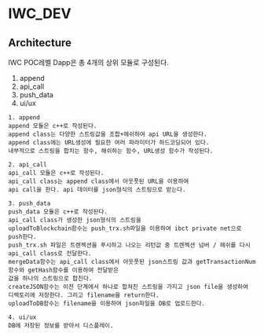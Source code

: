 # IWC_DEV


## Architecture
IWC POC레벨 Dapp은 총 4개의 상위 모듈로 구성된다.

1. append
2. api_call
3. push_data
4. ui/ux

```
1. append
append 모듈은 c++로 작성된다.
append class는 다양한 스트링값을 조합+헤쉬하여 api URL을 생성한다.
append class에는 URL생성에 필요한 여러 파라미터가 하드코딩되어 있다.
내부적으로 스트링을 합치는 함수, 해쉬하는 함수, URL생성 함수가 작성된다.
```

```
2. api_call
api_call 모듈은 c++로 작성된다.
api_call class는 append class에서 아웃풋된 URL을 이용하여
api call을 한다. api 데이터를 json형식의 스트링으로 받는다.
```

```
3. push_data
push_data 모듈은 c++로 작성된다.
api_call class가 생성한 json형식의 스트링을 
uploadToBlockchain함수는 push_trx.sh파일을 이용하여 ibct private net으로 push한다.
push_trx.sh 파일은 트렌젝션을 푸시하고 나오는 리턴값 중 트렌젝션 넘버 / 헤쉬를 다시 api_call class로 전달한다.
mergeData함수는 api_call class에서 아웃풋된 json스트링 값과 getTransactionNum함수와 getHash함수를 이용하여 전달받은
값을 하나의 스트링으로 합친다.
createJSON함수는 이전 단계에서 하나로 합쳐진 스트링을 가지고 json file을 생성하여 디렉토리에 저장한다. 그리고 filename을 return한다.
uploadToDB함수는 filename을 이용하여 json파일을 DB로 업로드한다.
```

```
4. ui/ux
DB에 저장된 정보를 받아서 디스플레이.
```
